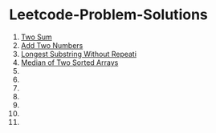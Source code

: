 # Leetcode-Problem-Solutions

1. <a href="https://github.com/niikhilpatel/Leetcode-Problem-Solutions/blob/master/1.%20Two%20Sum/Two_Sum.py">Two Sum</a>
2. <a href="https://github.com/niikhilpatel/Leetcode-Problem-Solutions/blob/master/2.%20Add%20Two%20Numbers/add_two_number.py">Add Two Numbers</a>
3. <a href="https://github.com/niikhilpatel/Leetcode-Problem-Solutions/blob/master/3.%20Longest%20Substring%20Without%20Repeating%20Characters/longest_substring.py">Longest Substring Without Repeati</a>
4. <a href="https://github.com/niikhilpatel/Leetcode-Problem-Solutions/blob/master/4.%20Median%20of%20Two%20Sorted%20Arrays/median_of_two_sorted_array.py">Median of Two Sorted Arrays</a>
5. <a href=""></a>
6. <a href=""></a>
7. <a href=""></a>
8. <a href=""></a>
9. <a href=""></a>
10. <a href=""></a>
11.







<a href=""></a>
